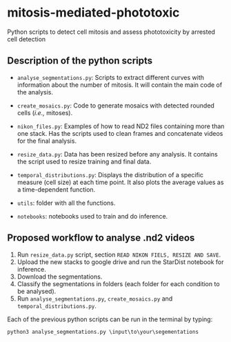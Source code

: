 # mitosis-mediated-phototoxic
Python scripts to detect cell mitosis and assess phototoxicity by arrested cell detection

## Description of the python scripts

- `analyse_segmentations.py`: Scripts to extract different curves with information about the number of mitosis. It will contain the main code of the analysis. 
- `create_mosaics.py`: Code to generate mosaics with detected rounded cells (*i.e.,* mitoses).
- `nikon_files.py`: Examples of how to read ND2 files containing more than one stack. Has the scripts used to clean frames and concatenate videos for the final analysis.
- `resize_data.py`: Data has been resized before any analysis. It contains the script used to resize training and final data.
- `temporal_distributions.py`: Displays the distribution of a specific measure (cell size) at each time point. It also plots the average values as a time-dependent function. 

- `utils`: folder with all the functions.
- `notebooks`: notebooks used to train and do inference.

## Proposed workflow to analyse .nd2 videos
1. Run `resize_data.py` script, section `READ NIKON FIELS, RESIZE AND SAVE`.
2. Upload the new stacks to google drive and run the StarDist notebook for inference. 
3. Download the segmentations.
4. Classify the segmentations in folders (each folder for each condition to be analysed).
5. Run `analyse_segmentations.py`, `create_mosaics.py` and `temporal_distributions.py`.

Each of the previous python scripts can be run in the terminal by typing:
```
python3 analyse_segmentations.py \input\to\your\segementations
```